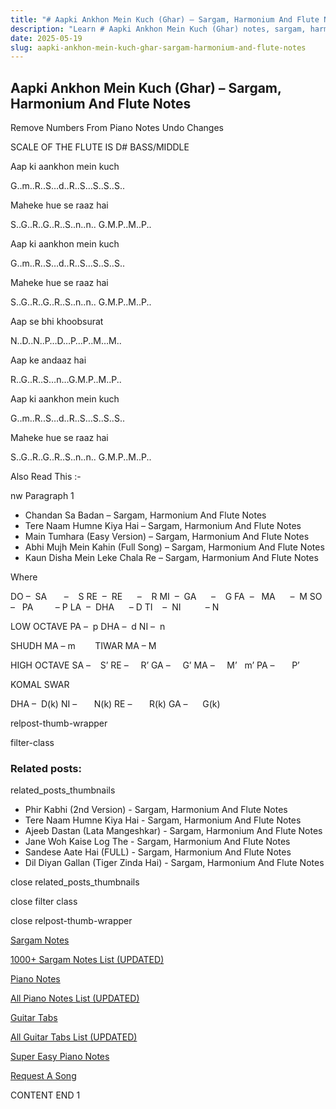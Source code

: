 ```yaml
---
title: "# Aapki Ankhon Mein Kuch (Ghar) – Sargam, Harmonium And Flute Notes"
description: "Learn # Aapki Ankhon Mein Kuch (Ghar) notes, sargam, harmonium notations and flute notes. Easy step-by-step tutorial for beginners."
date: 2025-05-19
slug: aapki-ankhon-mein-kuch-ghar-sargam-harmonium-and-flute-notes
---
```


## Aapki Ankhon Mein Kuch (Ghar) – Sargam, Harmonium And Flute Notes

Remove Numbers From Piano Notes
Undo Changes

SCALE OF THE FLUTE IS D# BASS/MIDDLE

Aap ki aankhon mein kuch

G..m..R..S…d..R..S…S..S..S..

Maheke hue se raaz hai

S..G..R..G..R..S..n..n.. G.M.P..M..P..

Aap ki aankhon mein kuch

G..m..R..S…d..R..S…S..S..S..

Maheke hue se raaz hai

S..G..R..G..R..S..n..n.. G.M.P..M..P..

Aap se bhi khoobsurat

N..D..N..P…D…P…P..M…M..

Aap ke andaaz hai

R..G..R..S…n…G.M.P..M..P..

Aap ki aankhon mein kuch

G..m..R..S…d..R..S…S..S..S..

Maheke hue se raaz hai

S..G..R..G..R..S..n..n.. G.M.P..M..P..

Also Read This :-

nw Paragraph 1

* Chandan Sa Badan – Sargam, Harmonium And Flute Notes
* Tere Naam Humne Kiya Hai – Sargam, Harmonium And Flute Notes
* Main Tumhara (Easy Version) – Sargam, Harmonium And Flute Notes
* Abhi Mujh Mein Kahin (Full Song) – Sargam, Harmonium And Flute Notes
* Kaun Disha Mein Leke Chala Re – Sargam, Harmonium And Flute Notes

Where

DO –  SA       –    S
RE  –  RE      –    R
MI  –  GA      –    G
FA  –   MA      –  M
SO  –   PA         – P
LA  –  DHA      – D
TI    –  NI          – N

LOW OCTAVE
PA –  p
DHA –  d
NI –  n

SHUDH MA – m        TIWAR MA – M

HIGH OCTAVE
SA –    S’
RE –     R’
GA –     G’
MA –     M’   m’
PA –       P’

KOMAL SWAR

DHA –  D(k)
NI –       N(k)
RE –       R(k)
GA –      G(k)

relpost-thumb-wrapper

filter-class

### Related posts:

related_posts_thumbnails

* Phir Kabhi (2nd Version) - Sargam, Harmonium And Flute Notes
* Tere Naam Humne Kiya Hai - Sargam, Harmonium And Flute Notes
* Ajeeb Dastan (Lata Mangeshkar) - Sargam, Harmonium And Flute Notes
* Jane Woh Kaise Log The - Sargam, Harmonium And Flute Notes
* Sandese Aate Hai (FULL) - Sargam, Harmonium And Flute Notes
* Dil Diyan Gallan (Tiger Zinda Hai) - Sargam, Harmonium And Flute Notes

close related_posts_thumbnails

close filter class

close relpost-thumb-wrapper

[Sargam Notes](/sargam-notes.html)

[1000+ Sargam Notes List (UPDATED)](/all-songs-list-sargam-notes.html)

[Piano Notes](/piano-notes.html)

[All Piano Notes List (UPDATED)](/all-songs-list-piano-notes.html)

[Guitar Tabs](/guitar-tabs.html)

[All Guitar Tabs List (UPDATED)](/all-songs-list-guitar-tabs.html)

[Super Easy Piano Notes](https://studywall.in/)

[Request A Song](/request-a-song.html)

CONTENT END 1

